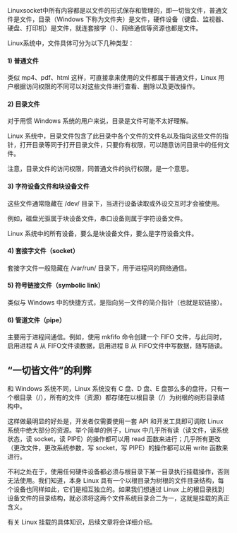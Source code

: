 Linuxsocket中所有内容都是以文件的形式保存和管理的，即一切皆文件，普通文件是文件，目录（Windows 下称为文件夹）是文件，硬件设备（键盘、监视器、硬盘、打印机）是文件，就连套接字（）、网络通信等资源也都是文件。

Linux系统中，文件具体可分为以下几种类型：

#### 1\) 普通文件

类似 mp4、pdf、html 这样，可直接拿来使用的文件都属于普通文件，Linux 用户根据访问权限的不同可以对这些文件进行查看、删除以及更改操作。

#### 2\) 目录文件

对于用惯 Windows 系统的用户来说，目录是文件可能不太好理解。

Linux 系统中，目录文件包含了此目录中各个文件的文件名以及指向这些文件的指针，打开目录等同于打开目录文件，只要你有权限，可以随意访问目录中的任何文件。

注意，目录文件的访问权限，同普通文件的执行权限，是一个意思。

#### 3\) 字符设备文件和块设备文件

这些文件通常隐藏在 /dev/ 目录下，当进行设备读取或外设交互时才会被使用。

例如，磁盘光驱属于块设备文件，串口设备则属于字符设备文件。

Linux 系统中的所有设备，要么是块设备文件，要么是字符设备文件。

#### 4\) 套接字文件（socket）

套接字文件一般隐藏在 /var/run/ 目录下，用于进程间的网络通信。

#### 5\) 符号链接文件（symbolic link）

类似与 Windows 中的快捷方式，是指向另一文件的简介指针（也就是软链接）。

#### 6\) 管道文件（pipe）

主要用于进程间通信。例如，使用 mkfifo 命令创建一个 FIFO 文件，与此同时，启用进程 A 从 FIFO文件读数据，启用进程 B 从 FIFO文件中写数据，随写随读。

## “一切皆文件”的利弊

和 Windows 系统不同，Linux 系统没有 C 盘、D 盘、E 盘那么多的盘符，只有一个根目录（/），所有的文件（资源）都存储在以根目录（/）为树根的树形目录结构中。

这样做最明显的好处是，开发者仅需要使用一套 API 和开发工具即可调取 Linux 系统中绝大部分的资源。举个简单的例子，Linux 中几乎所有读（读文件，读系统状态，读 socket，读 PIPE）的操作都可以用 read 函数来进行；几乎所有更改（更改文件，更改系统参数，写 socket，写 PIPE）的操作都可以用 write 函数来进行。

不利之处在于，使用任何硬件设备都必须与根目录下某一目录执行挂载操作，否则无法使用。我们知道，本身 Linux 具有一个以根目录为树根的文件目录结构，每个设备也同样如此，它们是相互独立的。如果我们想通过 Linux 上的根目录找到设备文件的目录结构，就必须将这两个文件系统目录合二为一，这就是挂载的真正含义。

有关 Linux 挂载的具体知识，后续文章将会详细介绍。

